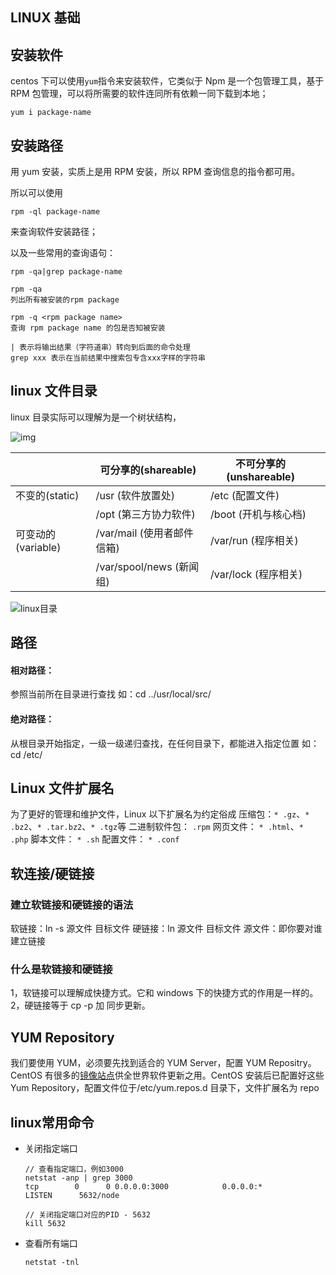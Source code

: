 ## LINUX 基础

## 安装软件

centos 下可以使用`yum`指令来安装软件，它类似于 Npm 是一个包管理工具，基于 RPM 包管理，可以将所需要的软件连同所有依赖一同下载到本地；

```
yum i package-name
```

## 安装路径

用 yum 安装，实质上是用 RPM 安装，所以 RPM 查询信息的指令都可用。

所以可以使用

```
rpm -ql package-name
```

来查询软件安装路径；

以及一些常用的查询语句：

```
rpm -qa|grep package-name

rpm -qa
列出所有被安装的rpm package

rpm -q <rpm package name>
查询 rpm package name 的包是否知被安装

| 表示将输出结果（字符道串）转向到后面的命令处理
grep xxx 表示在当前结果中搜索包专含xxx字样的字符串
```

## linux 文件目录

linux 目录实际可以理解为是一个树状结构，

![img](//img.callbackhell.xyz/vuepress/server/linux1.webp)

|                    | 可分享的(shareable)        | 不可分享的(unshareable) |     |
| ------------------ | -------------------------- | ----------------------- | --- |
| 不变的(static)     | /usr (软件放置处)          | /etc (配置文件)         |     |
|                    | /opt (第三方协力软件)      | /boot (开机与核心档)    |     |
| 可变动的(variable) | /var/mail (使用者邮件信箱) | /var/run (程序相关)     |     |
|                    | /var/spool/news (新闻组)   | /var/lock (程序相关)    |     |

![linux目录](https://img.callbackhell.xyz/vuepress/server/linux%E7%9B%AE%E5%BD%95.png)

## 路径

#### 相对路径：

参照当前所在目录进行查找 如：cd ../usr/local/src/

#### 绝对路径：

从根目录开始指定，一级一级递归查找，在任何目录下，都能进入指定位置 如：cd /etc/

## Linux 文件扩展名

为了更好的管理和维护文件，Linux 以下扩展名为约定俗成
压缩包：`* .gz`、`* .bz2`、`* .tar.bz2`、`* .tgz`等
二进制软件包： `.rpm`
网页文件： `* .html`、`* .php`
脚本文件： `* .sh`
配置文件： `* .conf`

## 软连接/硬链接

### 建立软链接和硬链接的语法

软链接：ln -s 源文件 目标文件
硬链接：ln 源文件 目标文件
源文件：即你要对谁建立链接

### 什么是软链接和硬链接

1，软链接可以理解成快捷方式。它和 windows 下的快捷方式的作用是一样的。
2，硬链接等于 cp -p 加 同步更新。

## YUM Repository

我们要使用 YUM，必须要先找到适合的 YUM Server，配置 YUM Repositry。CentOS 有很多的[镜像站点](<https://blog.51cto.com/7308310/(https://www.centos.org/download/mirrors/)>)供全世界软件更新之用。CentOS 安装后已配置好这些 Yum Repository，配置文件位于/etc/yum.repos.d 目录下，文件扩展名为 repo







## linux常用命令

- 关闭指定端口

  ```
  // 查看指定端口，例如3000
  netstat -anp | grep 3000
  tcp        0      0 0.0.0.0:3000            0.0.0.0:*               LISTEN      5632/node
  
  // 关闭指定端口对应的PID - 5632
  kill 5632
  ```

- 查看所有端口

  ```
  netstat -tnl
  ```

  

  